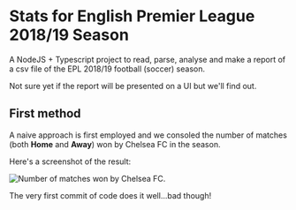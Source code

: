 # Stats for English Premier League 2018/19 Season

A NodeJS + Typescript project to read, parse, analyse and make a report of a csv file of the EPL 2018/19 football (soccer) season.

Not sure yet if the report will be presented on a UI but we'll find out.

## First method

A naive approach is first employed and we consoled the number of matches (both
**Home** and **Away**) won by Chelsea FC in the season.

Here's a screenshot of the result:

![Number of matches won by Chelsea FC](https://res.cloudinary.com/waheedafolabi/image/upload/v1585664376/My%20Ps/chelseaNumberOfWins.png).

The very first commit of code does it well...bad though!
